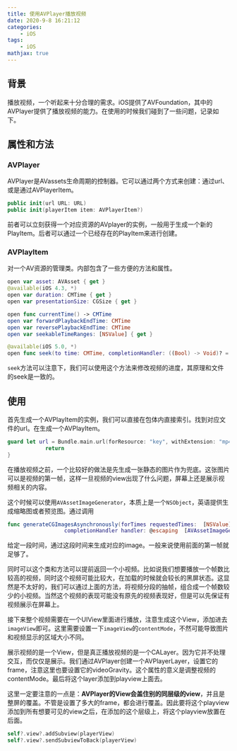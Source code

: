 ```yaml
---
title: 使用AVPlayer播放视频
date: 2020-9-8 16:21:12
categories:
    - iOS
tags: 
    - iOS
mathjax: true
---
```

## 背景
播放视频，一个听起来十分合理的需求。iOS提供了AVFoundation，其中的AVPlayer提供了播放视频的能力。在使用的时候我们碰到了一些问题，记录如下。
<!--more-->
## 属性和方法
### AVPlayer
AVPlayer是AVassets生命周期的控制器。它可以通过两个方式来创建：通过url、或是通过AVPlayerItem。
```swift
public init(url URL: URL)
public init(playerItem item: AVPlayerItem?)
```
前者可以立刻获得一个对应资源的AVplayer的实例，一般用于生成一个新的PlayItem。后者可以通过一个已经存在的PlayItem来进行创建。

### AVPlayItem
对一个AV资源的管理类。内部包含了一些方便的方法和属性。
```swift
open var asset: AVAsset { get }
@available(iOS 4.3, *)
open var duration: CMTime { get }
open var presentationSize: CGSize { get }

open func currentTime() -> CMTime
open var forwardPlaybackEndTime: CMTime
open var reversePlaybackEndTime: CMTime
open var seekableTimeRanges: [NSValue] { get }

@available(iOS 5.0, *)
open func seek(to time: CMTime, completionHandler: ((Bool) -> Void)? = nil)
```
`seek`方法可以注意下，我们可以使用这个方法来修改视频的进度，其原理和文件的seek是一致的。

## 使用
首先生成一个AVPlayItem的实例，我们可以直接在包体内直接索引。找到对应文件的url。在生成一个AVPlayItem。
```swift
guard let url = Bundle.main.url(forResource: "key", withExtension: "mp4") else {
            return
}
```

在播放视频之前，一个比较好的做法是先生成一张静态的图片作为兜底。这张图片可以是视频的第一帧，这样一旦视频的view出现了什么问题，屏幕上还是展示视频相关的内容。

这个时候可以使用`AVAssetImageGenerator`，本质上是一个`NSObject`，英语提供生成缩略图或者预览图。通过调用
```swift
func generateCGImagesAsynchronously(forTimes requestedTimes:  [NSValue], 
                  completionHandler handler: @escaping  [AVAssetImageGeneratorCompletionHandler
```
给定一段时间，通过这段时间来生成对应的image。一般来说使用前面的第一帧就足够了。

同时可以这个类和方法可以提前返回一个小视频。比如说我们想要播放一个帧数比较高的视频，同时这个视频可能比较大，在加载的时候就会较长的黑屏状态。这显然是不太好的，我们可以通过上面的方法，将视频分段的抽帧，组合成一个帧数较少的小视频。当然这个视频的表现可能没有原先的视频表现好，但是可以先保证有视频展示在屏幕上。

接下来整个视频需要在一个UIView里面进行播放，注意生成这个View，添加进去`imageView`即可。这里需要设置一下`imageView`的`contentMode`，不然可能导致图片和视频显示的区域大小不同。

展示视频的是一个View，但是真正播放视频的是一个CALayer。因为它并不处理交互，而仅仅是展示。我们通过AVPlayer创建一个AVPlayerLayer，设置它的frame，注意这里也要设置它的videoGravity。这个属性的意义是调整视频的contentMode。最后将这个layer添加到playview上面去。

这里一定要注意的一点是：**AVPlayer的View会盖住别的同层级的view**，并且是整屏的覆盖。不管是设置了多大的frame，都会进行覆盖。因此要将这个playview添加到所有想要可见的view之后，在添加的这个层级上，将这个playview放置在后面。
```swift
self?.view?.addSubview(playerView)
self?.view?.sendSubviewToBack(playerView)
```

